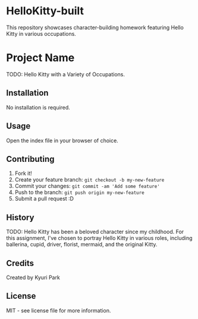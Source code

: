 # HelloKitty-built
This repository showcases character-building homework featuring Hello Kitty in various occupations.

# Project Name

TODO: Hello Kitty with a Variety of Occupations.

## Installation

No installation is required.

## Usage

Open the index file in your browser of choice.

## Contributing

1. Fork it!
2. Create your feature branch: `git checkout -b my-new-feature`
3. Commit your changes: `git commit -am 'Add some feature'`
4. Push to the branch: `git push origin my-new-feature`
5. Submit a pull request :D

## History

TODO: Hello Kitty has been a beloved character since my childhood. For this assignment, I've chosen to portray Hello Kitty in various roles, including ballerina, cupid, driver, florist, mermaid, and the original Kitty.

## Credits

Created by Kyuri Park

## License

MIT - see license file for more information.